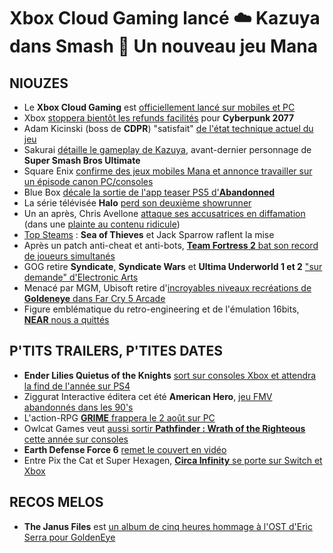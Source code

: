 # Xbox Cloud Gaming lancé ☁️ Kazuya dans Smash 🥊 Un nouveau jeu Mana

## NIOUZES

- Le **Xbox Cloud Gaming** est [officiellement lancé sur mobiles et PC](https://news.xbox.com/en-us/2021/06/28/xbox-cloud-gaming-now-running-on-xbox-series-x/)
- Xbox [stoppera bientôt les refunds facilités](https://www.forbes.com/sites/erikkain/2021/06/26/microsoft-issues-a-major-warning-for-cyberpunk-2077-xbox-players/?sh=5f1414556b16) pour **Cyberpunk 2077**
- Adam Kicinski (boss de **CDPR**) "satisfait" [de l'état technique actuel du jeu](https://www.pcgamer.com/after-6-months-cybperunk-2077s-stability-is-apparently-at-a-satisfactory-level/)
- Sakurai [détaille le gameplay de Kazuya](https://www.youtube.com/watch?v=gYjsgSFBeaQ), avant-dernier personnage de **Super Smash Bros Ultimate**
- Square Enix [confirme des jeux mobiles Mana et annonce travailler sur un épisode canon PC/consoles](https://www.gamekult.com/actualite/des-projets-mobiles-en-pagaille-et-un-nouvel-episode-pour-les-30-ans-de-mana-3050840637.html)
- Blue Box [décale la sortie de l'app teaser PS5 d'**Abandonned**](https://twitter.com/BBGameStudios/status/1407136151991947269)
- La série télévisée **Halo** [perd son deuxième showrunner](https://www.gamekult.com/actualite/la-serie-tv-halo-perd-a-present-son-deuxieme-showrunner-3050840635.html)
- Un an après, Chris Avellone [attaque ses accusatrices en diffamation](https://www.thegamer.com/chris-avellone-slapp-lawsuit-sexual-misconduct/) (dans une [plainte au contenu ridicule](https://twitter.com/dmschmeyer/status/1409054177980870657))
- [Top Steams](https://twitter.com/ZhugeEX/status/1409241609741475840) : **Sea of Thieves** et Jack Sparrow raflent la mise
- Après un patch anti-cheat et anti-bots, [**Team Fortress 2** bat son record de joueurs simultanés](https://www.pcgamer.com/team-fortress-2-hits-all-time-player-high-following-anti-bot-patch/)
- GOG retire **Syndicate**, **Syndicate Wars** et **Ultima Underworld 1 et 2** ["sur demande" d'Electronic Arts](https://www.pcgamer.com/ea-removes-ultima-underworld-and-syndicate-from-gog/)
- Menacé par MGM, Ubisoft retire d'[incroyables niveaux recréations de **Goldeneye** dans Far Cry 5 Arcade](https://www.pcgamer.com/ubisoft-bins-one-fans-impressive-remake-of-goldeneye-007-inside-far-cry-5/)
- Figure emblématique du retro-engineering et de l'émulation 16bits, [**NEAR** nous a quittés](https://kotaku.com/the-brilliant-snes-emulator-creator-known-as-near-has-d-1847182851)

## P'TITS TRAILERS, P'TITES DATES

- **Ender Lilies Quietus of the Knights** [sort sur consoles Xbox et attendra la find de l'année sur PS4](https://www.gematsu.com/2021/06/ender-lilies-quietus-of-the-knights-now-available-for-xbox-series-and-xbox-one-ps4-version-delayed-to-q3-2021)
- Ziggurat Interactive éditera cet été **American Hero**, [jeu FMV abandonnés dans les 90's](https://www.gamekult.com/actualite/american-hero-jeu-en-fmv-sur-jaguar-qui-ne-vit-jamais-le-jour-sortira-cet-ete-3050840623.html)
- L'action-RPG [**GRIME** frappera le 2 août sur PC](https://www.youtube.com/watch?v=g_ddisFNbYU)
- Owlcat Games veut [aussi sortir **Pathfinder : Wrath of the Righteous** cette année sur consoles](https://www.videogamer.com/news/pathfinder-wrath-of-the-righteous-heads-to-xbox-one-ps4-later-this-year/)
- **Earth Defense Force 6** [remet le couvert en vidéo](https://www.youtube.com/watch?v=ysgs-dUGEmk)
- Entre Pix the Cat et Super Hexagen, [**Circa Infinity** se porte sur Switch et Xbox](https://www.youtube.com/watch?v=bBgWnHSB-EI)

## RECOS MELOS

- **The Janus Files** est [un album de cinq heures hommage à l'OST d'Eric Serra pour GoldenEye](https://open.spotify.com/album/4gRrw6BTkhZMddwk0UPAnD)
